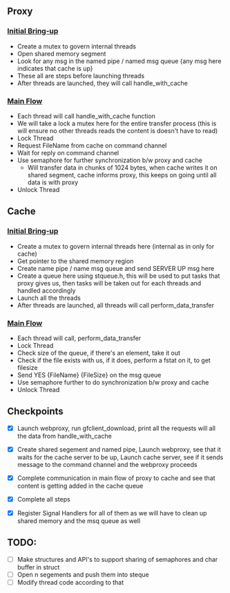 ##  Proxy
###  <u>Initial Bring-up</u>
-  Create a mutex to govern internal threads 
- Open shared memory segment
- Look for any msg in the named pipe / named msg queue {any msg here indicates that cache is up}
 - These all are steps before launching threads
 - After threads are launched, they will call handle_with_cache
###  <u>Main Flow</u>
- Each thread will call handle_with_cache function
- We will take a lock a mutex here for the entire transfer process (this is will ensure no other threads reads the content is doesn't have to read)
-  Lock Thread 
- Request FileName from cache on command channel
- Wait for reply on command channel
- Use semaphore for further synchronization b/w proxy and cache
	- Will transfer data in chunks of 1024 bytes, when cache  writes it on shared segment, cache informs proxy, this keeps on going until all data is with proxy	
- Unlock Thread 
## Cache
###  <u>Initial Bring-up</u>
- Create a mutex to govern internal threads here (internal as in only for cache)
- Get pointer to the shared memory region
- Create name pipe / name msg queue and send SERVER UP msg here
- Create a queue here using stqueue.h, this will be used to put tasks that proxy gives us, then tasks will be taken out for each threads and handled accordingly
- Launch all the threads
- After threads are launched, all threads will call perform_data_transfer
###  <u>Main Flow</u>
- Each thread will call, perform_data_transfer
- Lock Thread
- Check size of the queue, if there's an element, take it out
- Check if the file exists with us, if it does, perform a fstat on it, to get filesize
- Send YES {FileName} {FileSize} on the msg queue
- Use semaphore further to do synchronization b/w proxy and cache
- Unlock Thread

## Checkpoints
- [x] Launch webproxy, run gfclient_download, print all the requests will all the data from handle_with_cache
- [x] Create shared segement and named pipe, Launch webproxy, see that it waits for the cache server to be up, Launch cache server, see if it sends message to the command channel and the webproxy proceeds
- [x] Complete communication in main flow of proxy to cache and see that content is getting added in the cache queue
- [x] Complete all steps
- [x] Register Signal Handlers for all of them as we will have to clean up shared memory and the msq queue as well


## TODO:
- [ ] Make structures and API's to support sharing of semaphores and char buffer in struct
- [ ] Open n segements and push them into steque
- [ ] Modify thread code according to that